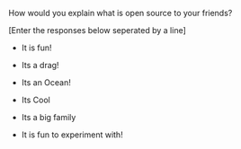 How would you explain what is open source to your friends?

[Enter the responses below seperated by a line]

- It is fun!

- Its a drag!

- Its an Ocean!

- Its Cool

- Its a big family

- It is fun to experiment with!
